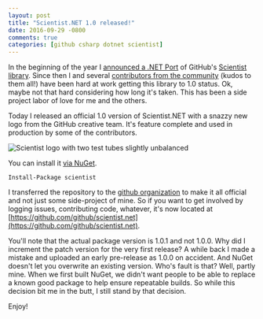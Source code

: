 ```yaml
---
layout: post
title: "Scientist.NET 1.0 released!"
date: 2016-09-29 -0800
comments: true
categories: [github csharp dotnet scientist]
---
```


In the beginning of the year I [announced a .NET Port](https://haacked.com/archive/2016/01/20/scientist/) of GitHub's [Scientist library](http://githubengineering.com/scientist/). Since then I and several [contributors from the community](https://github.com/github/scientist.net/graphs/contributors) (kudos to them all!) have been hard at work getting this library to 1.0 status. Ok, maybe not that hard considering how long it's taken. This has been a side project labor of love for me and the others.

Today I released an official 1.0 version of Scientist.NET with a snazzy new logo from the GitHub creative team. It's feature complete and used in production by some of the contributors.

![Scientist logo with two test tubes slightly unbalanced](https://cloud.githubusercontent.com/assets/11401067/18854833/06971aa6-8403-11e6-87a2-2ea76b40ee06.png)

You can install it [via NuGet](https://www.nuget.org/packages/Scientist).

`Install-Package scientist`

I transferred the repository to the [github organization](https://github.com/github/) to make it all official and not just some side-project of mine. So if you want to get involved by logging issues, contributing code, whatever, it's now located at [https://github.com/github/scientist.net](https://github.com/github/scientist.net).

You'll note that the actual package version is 1.0.1 and not 1.0.0. Why did I increment the patch version for the very first release? A while back I made a mistake and uploaded an early pre-release as 1.0.0 on accident. And NuGet doesn't let you overwrite an existing version. Who's fault is that? Well, partly mine. When we first built NuGet, we didn't want people to be able to replace a known good package to help ensure repeatable builds. So while this decision bit me in the butt, I still stand by that decision.

Enjoy!
